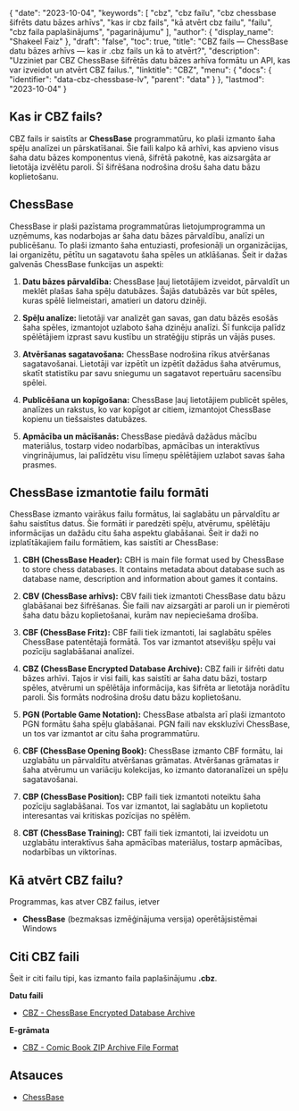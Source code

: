 {
  "date": "2023-10-04",
  "keywords": [
"cbz",
"cbz failu",
"cbz chessbase šifrēts datu bāzes arhīvs",
"kas ir cbz fails",
"kā atvērt cbz failu",
"failu",
"cbz faila paplašinājums",
"pagarinājumu"
],
  "author": {
    "display_name": "Shakeel Faiz"
},
  "draft": "false",
  "toc": true,
  "title": "CBZ fails — ChessBase datu bāzes arhīvs — kas ir .cbz fails un kā to atvērt?",
  "description": "Uzziniet par CBZ ChessBase šifrētās datu bāzes arhīva formātu un API, kas var izveidot un atvērt CBZ failus.",
  "linktitle": "CBZ",
  "menu": {
    "docs": {
      "identifier": "data-cbz-chessbase-lv",
      "parent": "data"
}
},
  "lastmod": "2023-10-04"
}

## Kas ir CBZ fails?

CBZ fails ir saistīts ar **ChessBase** programmatūru, ko plaši izmanto šaha spēļu analīzei un pārskatīšanai. Šie faili kalpo kā arhīvi, kas apvieno visus šaha datu bāzes komponentus vienā, šifrētā pakotnē, kas aizsargāta ar lietotāja izvēlētu paroli. Šī šifrēšana nodrošina drošu šaha datu bāzu koplietošanu.

## ChessBase

ChessBase ir plaši pazīstama programmatūras lietojumprogramma un uzņēmums, kas nodarbojas ar šaha datu bāzes pārvaldību, analīzi un publicēšanu. To plaši izmanto šaha entuziasti, profesionāļi un organizācijas, lai organizētu, pētītu un sagatavotu šaha spēles un atklāšanas. Šeit ir dažas galvenās ChessBase funkcijas un aspekti:

1.  **Datu bāzes pārvaldība:** ChessBase ļauj lietotājiem izveidot, pārvaldīt un meklēt plašas šaha spēļu datubāzes. Šajās datubāzēs var būt spēles, kuras spēlē lielmeistari, amatieri un datoru dzinēji.
    
2.  **Spēļu analīze:** lietotāji var analizēt gan savas, gan datu bāzēs esošās šaha spēles, izmantojot uzlaboto šaha dzinēju analīzi. Šī funkcija palīdz spēlētājiem izprast savu kustību un stratēģiju stiprās un vājās puses.
    
3.  **Atvēršanas sagatavošana:** ChessBase nodrošina rīkus atvēršanas sagatavošanai. Lietotāji var izpētīt un izpētīt dažādus šaha atvērumus, skatīt statistiku par savu sniegumu un sagatavot repertuāru sacensību spēlei.
    
4.  **Publicēšana un kopīgošana:** ChessBase ļauj lietotājiem publicēt spēles, analīzes un rakstus, ko var kopīgot ar citiem, izmantojot ChessBase kopienu un tiešsaistes datubāzes.
    
5.  **Apmācība un mācīšanās:** ChessBase piedāvā dažādus mācību materiālus, tostarp video nodarbības, apmācības un interaktīvus vingrinājumus, lai palīdzētu visu līmeņu spēlētājiem uzlabot savas šaha prasmes.

## ChessBase izmantotie failu formāti

ChessBase izmanto vairākus failu formātus, lai saglabātu un pārvaldītu ar šahu saistītus datus. Šie formāti ir paredzēti spēļu, atvērumu, spēlētāju informācijas un dažādu citu šaha aspektu glabāšanai. Šeit ir daži no izplatītākajiem failu formātiem, kas saistīti ar ChessBase:

1.  **CBH (ChessBase Header):** CBH is main file format used by ChessBase to store chess databases. It contains metadata about database such as database name, description and information about games it contains.
    
2.  **CBV (ChessBase arhīvs):** CBV faili tiek izmantoti ChessBase datu bāzu glabāšanai bez šifrēšanas. Šie faili nav aizsargāti ar paroli un ir piemēroti šaha datu bāzu koplietošanai, kurām nav nepieciešama drošība.
    
3.  **CBF (ChessBase Fritz):** CBF faili tiek izmantoti, lai saglabātu spēles ChessBase patentētajā formātā. Tos var izmantot atsevišķu spēļu vai pozīciju saglabāšanai analīzei.
    
4.  **CBZ (ChessBase Encrypted Database Archive):** CBZ faili ir šifrēti datu bāzes arhīvi. Tajos ir visi faili, kas saistīti ar šaha datu bāzi, tostarp spēles, atvērumi un spēlētāja informācija, kas šifrēta ar lietotāja norādītu paroli. Šis formāts nodrošina drošu datu bāzu koplietošanu.
    
5.  **PGN (Portable Game Notation):** ChessBase atbalsta arī plaši izmantoto PGN formātu šaha spēļu glabāšanai. PGN faili nav ekskluzīvi ChessBase, un tos var izmantot ar citu šaha programmatūru.
    
6.  **CBF (ChessBase Opening Book):** ChessBase izmanto CBF formātu, lai uzglabātu un pārvaldītu atvēršanas grāmatas. Atvēršanas grāmatas ir šaha atvērumu un variāciju kolekcijas, ko izmanto datoranalīzei un spēļu sagatavošanai.
    
7.  **CBP (ChessBase Position):** CBP faili tiek izmantoti noteiktu šaha pozīciju saglabāšanai. Tos var izmantot, lai saglabātu un koplietotu interesantas vai kritiskas pozīcijas no spēlēm.
    
8.  **CBT (ChessBase Training):** CBT faili tiek izmantoti, lai izveidotu un uzglabātu interaktīvus šaha apmācības materiālus, tostarp apmācības, nodarbības un viktorīnas.
    
## Kā atvērt CBZ failu?

Programmas, kas atver CBZ failus, ietver

- **ChessBase** (bezmaksas izmēģinājuma versija) operētājsistēmai Windows

## Citi CBZ faili

Šeit ir citi failu tipi, kas izmanto faila paplašinājumu **.cbz**.

**Datu faili**
- [CBZ - ChessBase Encrypted Database Archive](/data/cbz-chessbase/)

**E-grāmata**
- [CBZ - Comic Book ZIP Archive File Format](/ebook/cbz/)

## Atsauces
* [ChessBase](https://en.wikipedia.org/wiki/ChessBase)


